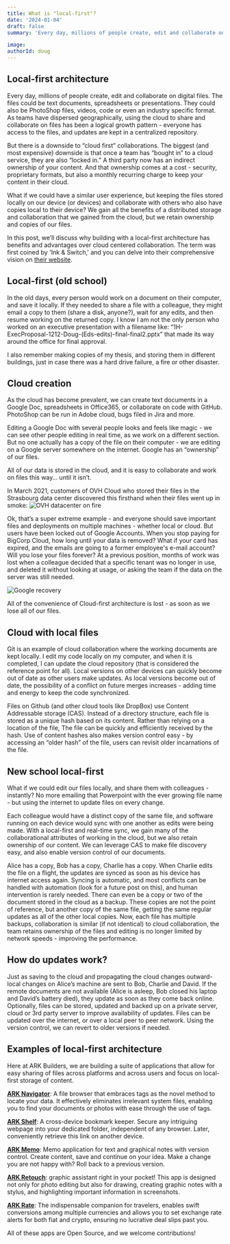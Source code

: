```yaml
---
title: What is "local-first"?
date: '2024-01-04'
draft: false
summary: 'Every day, millions of people create, edit and collaborate on digital files. In this post, we describe our vision of local-first architecture ⏤  where collaboration can occur in real time, without a big cloud in the middle.'

image:
authorId: doug
---
```


## Local-first architecture

Every day, millions of people create, edit and collaborate on digital files. The files could be text documents, spreadsheets or presentations. They could also be PhotoShop files, videos, code or even an industry specific format. As teams have dispersed geographically, using the cloud to share and collaborate on files has been a logical growth pattern - everyone has access to the files, and updates are kept in a centralized repository.

But there is a downside to “cloud first” collaborations. The biggest (and most expensive) downside is that once a team has “bought in” to a cloud service, they are also “locked in.” A third party now has an indirect ownership of your content. And that ownership comes at a cost - security, proprietary formats, but also a monthly recurring charge to keep your content in their cloud.

What if we could have a similar user experience, but keeping the files stored locally on our device (or devices) and collaborate with others who also have copies local to their device? We gain all the benefits of a distributed storage and collaboration that we gained from the cloud, but we retain ownership and copies of our files.

In this post, we’ll discuss why building with a local-first architecture has benefits and advantages over cloud centered collaboration. The term was first coined by 'Ink & Switch,' and you can delve into their comprehensive vision on [their website](https://www.inkandswitch.com/local-first/).

## Local-first (old school)

In the old days, every person would work on a document on their computer, and save it locally. If they needed to share a file with a colleague, they might email a copy to them (share a disk, anyone?), wait for any edits, and then resume working on the returned copy. I know I am not the only person who worked on an executive presentation with a filename like: “1H-ExecProposal-1212-Doug-(Eds-edits)-final-final2.pptx” that made its way around the office for final approval.

I also remember making copies of my thesis, and storing them in different buildings, just in case there was a hard drive failure, a fire or other disaster.

## Cloud creation

As the cloud has become prevalent, we can create text documents in a Google Doc, spreadsheets in Office365, or collaborate on code with GitHub. PhotoShop can be run in Adobe cloud, bugs filed in Jira and more.

Editing a Google Doc with several people looks and feels like magic - we can see other people editing in real time, as we work on a different section. But no one actually has a copy of the file on their computer - we are editing on a Google server somewhere on the internet. Google has an “ownership” of our files.

All of our data is stored in the cloud, and it is easy to collaborate and work on files this way… until it isn’t.

In March 2021, customers of OVH Cloud who stored their files in the Strasbourg data center discovered this firsthand when their files went up in smoke:
![OVH datacenter on fire](https://ark-builders.github.io/website2/images/ovh_fire.jpg)

Ok, that’s a super extreme example - and everyone should save important files and deployments on multiple machines - whether local or cloud. But users have been locked out of Google Accounts. When you stop paying for BigCorp Cloud, how long until your data is removed? What if your card has expired, and the emails are going to a former employee's e-mail account? Will you lose your files forever? At a previous position, months of work was lost when a colleague decided that a specific tenant was no longer in use, and deleted it without looking at usage, or asking the team if the data on the server was still needed.

![Google recovery](https://ark-builders.github.io/website2/images/google_recovery.png)

All of the convenience of Cloud-first architecture is lost - as soon as we lose all of our files.

## Cloud with local files

Git is an example of cloud collaboration where the working documents are kept locally. I edit my code locally on my computer, and when it is completed, I can update the cloud repository (that is considered the reference point for all). Local versions on other devices can quickly become out of date as other users make updates. As local versions become out of date, the possibility of a conflict on future merges increases - adding time and energy to keep the code synchronized.

Files on Github (and other cloud tools like DropBox) use Content Addressable storage (CAS). Instead of a directory structure, each file is stored as a unique hash based on its content. Rather than relying on a location of the file, The file can be quickly and efficiently received by the hash. Use of content hashes also makes version control easy - by accessing an “older hash” of the file, users can revisit older incarnations of the file.

## New school local-first

What if we could edit our files locally, and share them with colleagues - instantly? No more emailing that Powerpoint with the ever growing file name - but using the internet to update files on every change.

Each colleague would have a distinct copy of the same file, and software running on each device would sync with one another as edits were being made. With a local-first and real-time sync, we gain many of the collaborational attributes of working in the cloud, but we also retain ownership of our content. We can leverage CAS to make file discovery easy, and also enable version control of our documents.

Alice has a copy, Bob has a copy, Charlie has a copy. When Charlie edits the file on a flight, the updates are synced as soon as his device has internet access again. Syncing is automatic, and most conflicts can be handled with automation (look for a future post on this), and human intervention is rarely needed. There can even be a copy or two of the document stored in the cloud as a backup. These copies are not the point of reference, but another copy of the same file, getting the same regular updates as all of the other local copies. Now, each file has multiple backups, collaboration is similar (if not identical) to cloud collaboration, the team retains ownership of the files and editing is no longer limited by network speeds - improving the performance.

## How do updates work?

Just as saving to the cloud and propagating the cloud changes outward- local changes on Alice’s machine are sent to Bob, Charlie and David. If the remote documents are not available (Alice is asleep, Bob closed his laptop and David’s battery died), they update as soon as they come back online. Optionally, files can be stored, updated and backed up on a private server, cloud or 3rd party server to improve availability of updates. Files can be updated over the internet, or over a local peer to peer network. Using the version control, we can revert to older versions if needed.

## Examples of local-first architecture

Here at ARK Builders, we are building a suite of applications that allow for easy sharing of files across platforms and across users and focus on local-first storage of content.

**[ARK Navigator](https://www.ark-builders.dev/apps/navigator/)**: A file browser that embraces tags as the novel method to locate your data. It effectively eliminates irrelevant system files, enabling you to find your documents or photos with ease through the use of tags.

**[ARK Shelf](https://www.ark-builders.dev/apps/shelf/)**: A cross-device bookmark keeper. Secure any intriguing webpage into your dedicated folder, independent of any browser. Later, conveniently retrieve this link on another device.

**[ARK Memo](https://www.ark-builders.dev/apps/memo/)**: Memo application for text and graphical notes with version control. Create content, save and continue on your idea. Make a change you are not happy with? Roll back to a previous version.

**[ARK Retouch](https://www.ark-builders.dev/apps/retouch/)**: graphic assistant right in your pocket! This app is designed not only for photo editing but also for drawing, creating graphic notes with a stylus, and highlighting important information in screenshots.

**[ARK Rate](https://www.ark-builders.dev/apps/rate/)**: The indispensable companion for travelers, enables swift conversions among multiple currencies and allows you to set exchange rate alerts for both fiat and crypto, ensuring no lucrative deal slips past you.

All of these apps are Open Source, and we welcome contributions!
